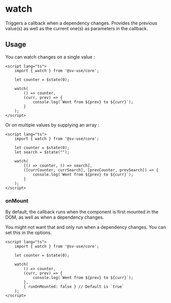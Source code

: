 # watch

Triggers a callback when a dependency changes. Provides the previous value(s)
as well as the current one(s) as parameters in the callback.

## Usage

You can watch changes on a single value :

```svelte
<script lang="ts">
	import { watch } from '@sv-use/core';

	let counter = $state(0);

	watch(
		() => counter,
		(curr, prev) => {
			console.log(`Went from ${prev} to ${curr}`);
		}
	);
</script>
```

Or on multiple values by supplying an array :

```svelte
<script lang="ts">
	import { watch } from '@sv-use/core';

	let counter = $state(0);
    let search = $state("");

	watch(
		[() => counter, () => search],
		([currCounter, currSearch], [prevCounter, prevSearch]) => {
			console.log(`Went from ${prev} to ${curr}`);
		}
	);
</script>
```

### onMount

By default, the callback runs when the component is first mounted in the DOM,
as well as when a dependency changes.

You might not want that and only run when a dependency changes. You can set
this in the options.

```svelte
<script lang="ts">
	import { watch } from '@sv-use/core';

	let counter = $state(0);

	watch(
		() => counter,
		(curr, prev) => {
			console.log(`Went from ${prev} to ${curr}`);
		},
        { runOnMounted: false } // Default is `true`
	);
</script>
```
